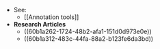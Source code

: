 - See:
	- [[Annotation tools]]
- **Research Articles**
	- ((60b1a262-1724-48b2-afa1-151d0d973e0e))
	- ((60b1a312-483c-44fa-88a2-b123fe6da3bd))
